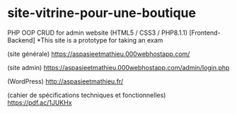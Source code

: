 # site-vitrine-pour-une-boutique
PHP OOP CRUD for admin website (HTML5 / CSS3 / PHP8.1.1) [Frontend-Backend]
*This site is a prototype for taking an exam

(site générale)
https://aspasieetmathieu.000webhostapp.com/

(site admin)
https://aspasieetmathieu.000webhostapp.com/admin/login.php

(WordPress)
http://aspasieetmathieu.fr/

(cahier de spécifications techniques et fonctionnelles)
https://pdf.ac/1JUKHx
